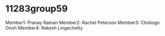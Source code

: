 # 11283group59


Member1: Pranay Raman
Member2: Rachel Peterson
Member3: Chidiogo Onoh
Member4: Rakesh Lingechetty



